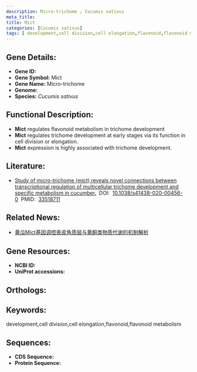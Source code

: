 ```yaml
---
description: Micro-trichome ; Cucumis sativus
meta_title:
title: Mict
categories: [Cucumis sativus]
tags: [ development,cell division,cell elongation,flavonoid,flavonoid metabolism ]
---
```


## Gene Details:
- **Gene ID:**	[]()
- **Gene Symbol:** Mict
- **Gene Name:** Micro-trichome
- **Genome:** []()
- **Species:** *Cucumis sativus*

## Functional Description:
   - **Mict** regulates flavonoid metabolism in trichome development
   - **Mict** regulates trichome development at early stages via its function in cell division or elongation.
   - **Mict** expression is highly associated with trichome development.

## Literature:
   - [Study of micro-trichome (mict) reveals novel connections between transcriptional regulation of multicellular trichome development and specific metabolism in cucumber.]( https://academic.oup.com/hr/article/doi/10.1038/s41438-020-00456-0/6446644?login=true)&nbsp;&nbsp;DOI:&nbsp;&nbsp;[10.1038/s41438-020-00456-0](https://academic.oup.com/hr/article/doi/10.1038/s41438-020-00456-0/6446644?login=true)&nbsp;&nbsp;PMID:&nbsp;&nbsp;[33518711](https://pubmed.ncbi.nlm.nih.gov/33518711/)

## Related News:
   - [黄瓜Mict基因调控表皮角质层与黄酮类物质代谢的机制解析](https://mp.weixin.qq.com/s?__biz=MzIyOTY2NDYyNQ==&mid=2247508599&idx=5&sn=158325fb010926553cc8a3ed79ca8667&chksm=e8bdd069dfca597f30b1d2b2f728cbde9359aa608660d786e67728c9b88f6c31ba8cc48623a5&scene=27#wechat_redirect)

## Gene Resources:
- **NCBI ID:** [](https://www.ncbi.nlm.nih.gov/gene/?term=)
- **UniProt accessions:** [](https://www.uniprot.org/uniprotkb//entry)

## Orthologs:


## Keywords:
development,cell division,cell elongation,flavonoid,flavonoid metabolism

## Sequences:
- **CDS Sequence:**
- **Protein Sequence:**
